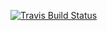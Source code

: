 [![Travis Build Status](https://travis-ci.org/5cmpersec/vnetsim2.svg?branch=master)](https://travis-ci.org/5cmpersec/vnetsim2)
